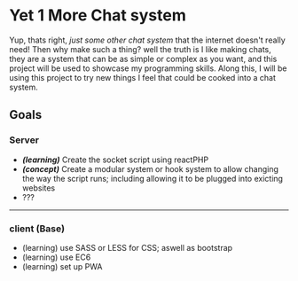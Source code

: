 # Yet 1 More Chat system


Yup, thats right, _just some other chat system_ that the internet doesn't really need! Then why make such a thing? well the truth is I like making chats, they are a system that can be as simple or complex as you want, and this project will be used to showcase my programming skills. Along this, I will be using this project to try new things I feel that could be cooked into a chat system.

## Goals

### Server
+ **_(learning)_** Create the socket script using reactPHP
+ **_(concept)_** Create a modular system or hook system to allow changing the way the script runs; including allowing it to be plugged into exicting websites
+ ???

***

### client (Base)
+ (learning) use SASS or LESS for CSS; aswell as bootstrap
+ (learning) use EC6
+ (learning) set up PWA
